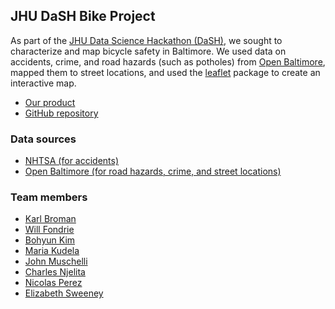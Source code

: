 ## JHU DaSH Bike Project

As part of the
[JHU Data Science Hackathon (DaSH)](https://github.com/seankross/jhudash),
we sought to characterize and map bicycle safety in Baltimore. We
used data on accidents, crime, and road hazards (such as potholes)
from [Open Baltimore](https://data.baltimorecity.gov/),
mapped them to street locations, and used the
[leaflet](https://rstudio.github.io/leaflet/) package to create an
interactive map.

- [Our product](jhudashbike.html)
- [GitHub repository](https://github.com/kbroman/jhudashbike)


### Data sources

- [NHTSA (for accidents)](http://www-fars.nhtsa.dot.gov)
- [Open Baltimore (for road hazards, crime, and street locations)](https://data.baltimorecity.gov)


### Team members

- [Karl Broman](https://github.com/kbroman)
- [Will Fondrie](https://github.com/wfondrie)
- [Bohyun Kim](https://github.com/bohyunkim)
- [Maria Kudela](https://github.com/MariaK4)
- [John Muschelli](https://github.com/muschellij2)
- [Charles Njelita](https://github.com/cnjelita)
- [Nicolas Perez](https://github.com/nrperez)
- [Elizabeth Sweeney](https://github.com/emsweene)


<!-- the following to make it look nicer -->
<link href="http://kevinburke.bitbucket.org/markdowncss/markdown.css" rel="stylesheet"></link>
<link href="http://www.biostat.wisc.edu/~kbroman/markdown_modified.css" rel="stylesheet"></link>
